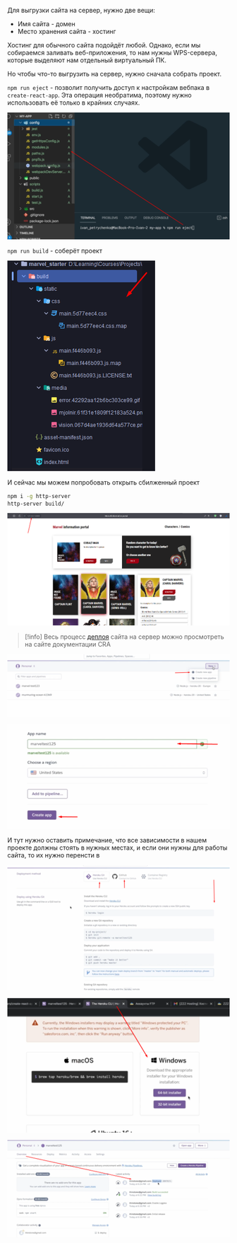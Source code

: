 
Для выгрузки сайта на сервер, нужно две вещи:
- Имя сайта - домен
- Место хранения сайта - хостинг

Хостинг для обычного сайта подойдёт любой. Однако, если мы собираемся заливать веб-приложения, то нам нужны WPS-сервера, которые выделяют нам отдельный виртуальный ПК.

Но чтобы что-то выгрузить на сервер, нужно сначала собрать проект.

`npm run eject` - позволит получить доступ к настройкам вебпака в `create-react-app`. Эта операция необратима, поэтому нужно использовать её только в крайних случаях.

![](_png/Pasted%20image%2020230307090451.png)

`npm run build` - соберёт проект 

![](_png/Pasted%20image%2020230307092323.png)

И сейчас мы можем попробовать открыть сбилженный проект

```bash
npm i -g http-server
http-server build/
```

![](_png/Pasted%20image%2020230307092519.png)

>[!info] Весь процесс [деплоя](https://create-react-app.dev/docs/deployment/) сайта на сервер можно просмотреть на сайте документации CRA



![](_png/Pasted%20image%2020230307094010.png)



![](_png/Pasted%20image%2020230307094013.png)


И тут нужно оставить примечание, что все зависимости в нашем проекте должны стоять в нужных местах, и если они нужны для работы сайта, то их нужно перенсти в 

![](_png/Pasted%20image%2020230307093951.png)



![](_png/Pasted%20image%2020230307094052.png)



![](_png/Pasted%20image%2020230307095322.png)














